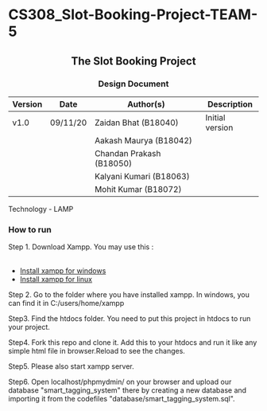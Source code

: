 # CS308_Slot-Booking-Project-TEAM-5
## <center> The Slot Booking Project </center>

### <center> Design Document </center>

Version | Date | Author(s) | Description
------- | ----- | ------------------------| ------------------- 
v1.0    | 09/11/20 | Zaidan Bhat (B18040) | Initial version
 | | | Aakash Maurya (B18042) | 
 | | | Chandan Prakash (B18050) | 
 | | | Kalyani Kumari (B18063) | 
 | | | Mohit Kumar (B18072) | 

Technology - LAMP 

### How to run 

Step 1. Download Xampp. You may use this :
    <ul>   
        <li>[Install xampp for windows](https://www.apachefriends.org/download.html) </li>
        <li>[Install xampp for linux](https://www.apachefriends.org/download.html) </li>
    </ul>

Step 2. Go to the folder where you have installed xampp. In windows, you can find it in C:/users/home/xampp

Step3. Find the htdocs folder. You need to put this project in htdocs to run your project. 

Step4. Fork this repo and clone it. Add this to your htdocs and run it like any simple html file in browser.Reload to see the changes.

Step5. Please also start xampp server.

Step6. Open localhost/phpmydmin/ on your browser and upload our database "smart_tagging_system" there by creating a new database and importing it from the codefiles "database/smart_tagging_system.sql".

